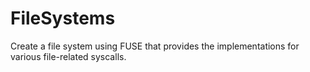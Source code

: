 # FileSystems
Create a file system using FUSE that provides the implementations for various file-related syscalls.
